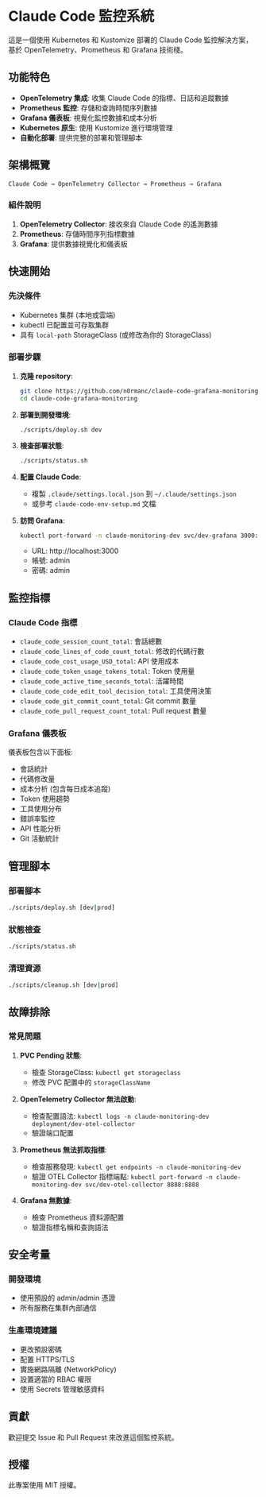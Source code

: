 # Claude Code 監控系統

這是一個使用 Kubernetes 和 Kustomize 部署的 Claude Code 監控解決方案，基於 OpenTelemetry、Prometheus 和 Grafana 技術棧。

## 功能特色

- **OpenTelemetry 集成**: 收集 Claude Code 的指標、日誌和追蹤數據
- **Prometheus 監控**: 存儲和查詢時間序列數據
- **Grafana 儀表板**: 視覺化監控數據和成本分析
- **Kubernetes 原生**: 使用 Kustomize 進行環境管理
- **自動化部署**: 提供完整的部署和管理腳本

## 架構概覽

```
Claude Code → OpenTelemetry Collector → Prometheus → Grafana
```

### 組件說明

1. **OpenTelemetry Collector**: 接收來自 Claude Code 的遙測數據
2. **Prometheus**: 存儲時間序列指標數據
3. **Grafana**: 提供數據視覺化和儀表板

## 快速開始

### 先決條件

- Kubernetes 集群 (本地或雲端)
- kubectl 已配置並可存取集群
- 具有 `local-path` StorageClass (或修改為你的 StorageClass)

### 部署步驟

1. **克隆 repository**:
   ```bash
   git clone https://github.com/n0rmanc/claude-code-grafana-monitoring.git
   cd claude-code-grafana-monitoring
   ```

2. **部署到開發環境**:
   ```bash
   ./scripts/deploy.sh dev
   ```

3. **檢查部署狀態**:
   ```bash
   ./scripts/status.sh
   ```

4. **配置 Claude Code**:
   - 複製 `.claude/settings.local.json` 到 `~/.claude/settings.json`
   - 或參考 `claude-code-env-setup.md` 文檔

5. **訪問 Grafana**:
   ```bash
   kubectl port-forward -n claude-monitoring-dev svc/dev-grafana 3000:80
   ```
   - URL: http://localhost:3000
   - 帳號: admin
   - 密碼: admin

## 監控指標

### Claude Code 指標

- `claude_code_session_count_total`: 會話總數
- `claude_code_lines_of_code_count_total`: 修改的代碼行數
- `claude_code_cost_usage_USD_total`: API 使用成本
- `claude_code_token_usage_tokens_total`: Token 使用量
- `claude_code_active_time_seconds_total`: 活躍時間
- `claude_code_code_edit_tool_decision_total`: 工具使用決策
- `claude_code_git_commit_count_total`: Git commit 數量
- `claude_code_pull_request_count_total`: Pull request 數量

### Grafana 儀表板

儀表板包含以下面板:
- 會話統計
- 代碼修改量
- 成本分析 (包含每日成本追蹤)
- Token 使用趨勢
- 工具使用分布
- 錯誤率監控
- API 性能分析
- Git 活動統計

## 管理腳本

### 部署腳本
```bash
./scripts/deploy.sh [dev|prod]
```

### 狀態檢查
```bash
./scripts/status.sh
```

### 清理資源
```bash
./scripts/cleanup.sh [dev|prod]
```

## 故障排除

### 常見問題

1. **PVC Pending 狀態**:
   - 檢查 StorageClass: `kubectl get storageclass`
   - 修改 PVC 配置中的 `storageClassName`

2. **OpenTelemetry Collector 無法啟動**:
   - 檢查配置語法: `kubectl logs -n claude-monitoring-dev deployment/dev-otel-collector`
   - 驗證端口配置

3. **Prometheus 無法抓取指標**:
   - 檢查服務發現: `kubectl get endpoints -n claude-monitoring-dev`
   - 驗證 OTEL Collector 指標端點: `kubectl port-forward -n claude-monitoring-dev svc/dev-otel-collector 8888:8888`

4. **Grafana 無數據**:
   - 檢查 Prometheus 資料源配置
   - 驗證指標名稱和查詢語法

## 安全考量

### 開發環境
- 使用預設的 admin/admin 憑證
- 所有服務在集群內部通信

### 生產環境建議
- 更改預設密碼
- 配置 HTTPS/TLS
- 實施網路隔離 (NetworkPolicy)
- 設置適當的 RBAC 權限
- 使用 Secrets 管理敏感資料

## 貢獻

歡迎提交 Issue 和 Pull Request 來改進這個監控系統。

## 授權

此專案使用 MIT 授權。